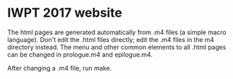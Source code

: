 # IWPT 2017 website

The html pages are generated automatically  from .m4 files (a simple macro
language). Don't edit the .html files directly; edit the .m4 files
in the m4 directory instead. The menu and other common elements to all
.html pages can be changed in prologue.m4 and epilogue.m4.

After changing a .m4 file, run make.

